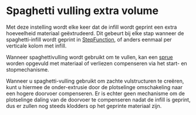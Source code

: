 Spaghetti vulling extra volume
====
Met deze instelling wordt elke keer dat de infill wordt geprint een extra hoeveelheid materiaal geëxtrudeerd. Dit gebeurt bij elke stap wanneer de spaghetti-infill wordt geprint in [StepFunction](spaghetti_infill_stepped.md), of anders eenmaal per verticale kolom met infill.

Wanneer spaghettivulling wordt gebruikt om te vullen, kan een [sprue](https://en.wikipedia.org/wiki/Sprue_\(manufacturing\)) worden opgevuld met materiaal of verliezen compenseren via het start- en stopmechanisme.

Wanneer u spaghetti-vulling gebruikt om zachte vulstructuren te creëren, kunt u hiermee de onder-extrusie door de plotselinge omschakeling naar een hogere doorvoer compenseren. Er is echter geen mechanisme om de plotselinge daling van de doorvoer te compenseren nadat de infill is geprint, dus er zullen nog steeds klodders op het geprinte materiaal zijn.